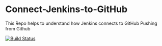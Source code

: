 # Connect-Jenkins-to-GitHub
This Repo helps to understand how Jenkins connects to GitHub
Pushing from Github


[![Build Status](http://43.205.235.37:8080/buildStatus/icon?job=Build+Pipeline)](http://43.205.235.37:8080/job/Build%20Pipeline/)
